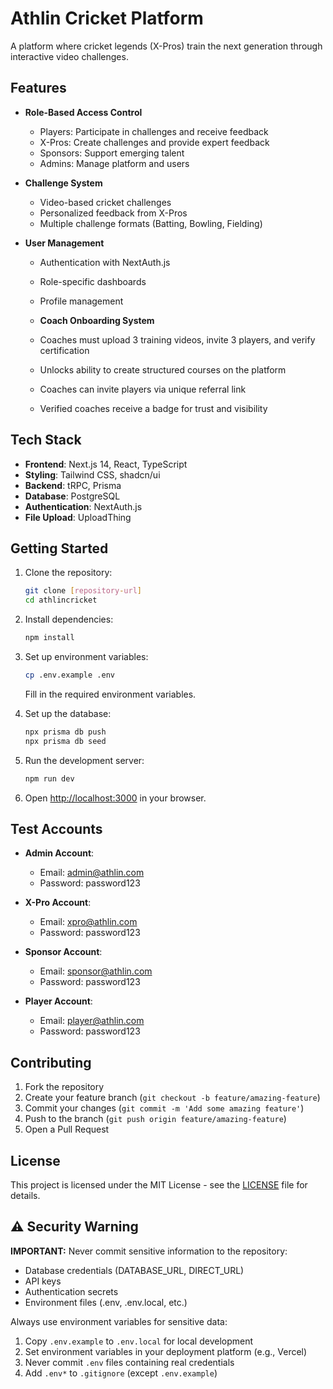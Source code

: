 # Athlin Cricket Platform

A platform where cricket legends (X-Pros) train the next generation through interactive video challenges.

## Features

- **Role-Based Access Control**
  - Players: Participate in challenges and receive feedback
  - X-Pros: Create challenges and provide expert feedback
  - Sponsors: Support emerging talent
  - Admins: Manage platform and users

- **Challenge System**
  - Video-based cricket challenges
  - Personalized feedback from X-Pros
  - Multiple challenge formats (Batting, Bowling, Fielding)

- **User Management**
  - Authentication with NextAuth.js
  - Role-specific dashboards
  - Profile management

  - **Coach Onboarding System**
  - Coaches must upload 3 training videos, invite 3 players, and verify certification
  - Unlocks ability to create structured courses on the platform
  - Coaches can invite players via unique referral link
  - Verified coaches receive a badge for trust and visibility

## Tech Stack

- **Frontend**: Next.js 14, React, TypeScript
- **Styling**: Tailwind CSS, shadcn/ui
- **Backend**: tRPC, Prisma
- **Database**: PostgreSQL
- **Authentication**: NextAuth.js
- **File Upload**: UploadThing

## Getting Started

1. Clone the repository:
   ```bash
   git clone [repository-url]
   cd athlincricket
   ```

2. Install dependencies:
   ```bash
   npm install
   ```

3. Set up environment variables:
   ```bash
   cp .env.example .env
   ```
   Fill in the required environment variables.

4. Set up the database:
   ```bash
   npx prisma db push
   npx prisma db seed
   ```

5. Run the development server:
   ```bash
   npm run dev
   ```

6. Open [http://localhost:3000](http://localhost:3000) in your browser.

## Test Accounts

- **Admin Account**:
  - Email: admin@athlin.com
  - Password: password123

- **X-Pro Account**:
  - Email: xpro@athlin.com
  - Password: password123

- **Sponsor Account**:
  - Email: sponsor@athlin.com
  - Password: password123

- **Player Account**:
  - Email: player@athlin.com
  - Password: password123

## Contributing

1. Fork the repository
2. Create your feature branch (`git checkout -b feature/amazing-feature`)
3. Commit your changes (`git commit -m 'Add some amazing feature'`)
4. Push to the branch (`git push origin feature/amazing-feature`)
5. Open a Pull Request

## License

This project is licensed under the MIT License - see the [LICENSE](LICENSE) file for details.

## ⚠️ Security Warning

**IMPORTANT:** Never commit sensitive information to the repository:
- Database credentials (DATABASE_URL, DIRECT_URL)
- API keys
- Authentication secrets
- Environment files (.env, .env.local, etc.)

Always use environment variables for sensitive data:
1. Copy `.env.example` to `.env.local` for local development
2. Set environment variables in your deployment platform (e.g., Vercel)
3. Never commit `.env` files containing real credentials
4. Add `.env*` to `.gitignore` (except `.env.example`)
